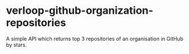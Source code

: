 # verloop-github-organization-repositories
A simple API which returns top 3 repositories of an organisation in GitHub by stars.
